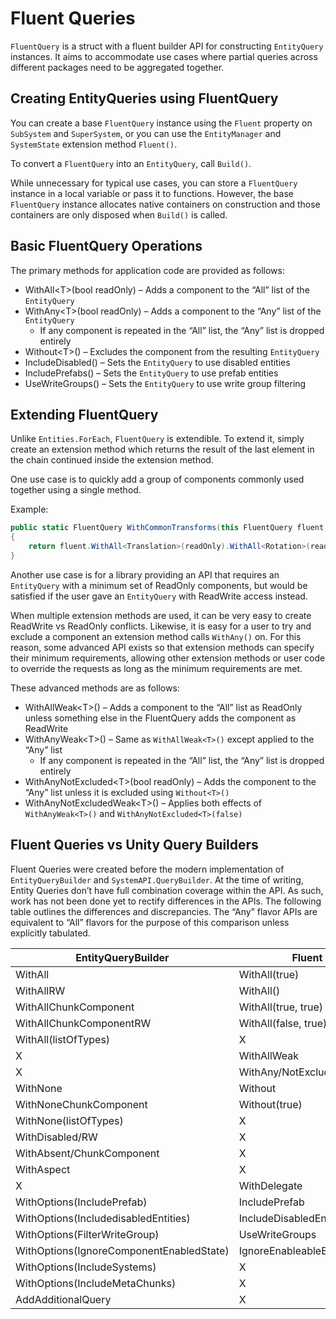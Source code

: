 # Fluent Queries

`FluentQuery` is a struct with a fluent builder API for constructing
`EntityQuery` instances. It aims to accommodate use cases where partial queries
across different packages need to be aggregated together.

## Creating EntityQueries using FluentQuery

You can create a base `FluentQuery` instance using the `Fluent` property on
`SubSystem` and `SuperSystem`, or you can use the `EntityManager` and
`SystemState` extension method `Fluent()`.

To convert a `FluentQuery` into an `EntityQuery`, call `Build()`.

While unnecessary for typical use cases, you can store a `FluentQuery` instance
in a local variable or pass it to functions. However, the base `FluentQuery`
instance allocates native containers on construction and those containers are
only disposed when `Build()` is called.

## Basic FluentQuery Operations

The primary methods for application code are provided as follows:

-   WithAll\<T\>(bool readOnly) – Adds a component to the “All” list of the
    `EntityQuery`
-   WithAny\<T\>(bool readOnly) – Adds a component to the “Any” list of the
    `EntityQuery`
    -   If any component is repeated in the “All” list, the “Any” list is
        dropped entirely
-   Without\<T\>() – Excludes the component from the resulting `EntityQuery`
-   IncludeDisabled() – Sets the `EntityQuery` to use disabled entities
-   IncludePrefabs() – Sets the `EntityQuery` to use prefab entities
-   UseWriteGroups() – Sets the `EntityQuery` to use write group filtering

## Extending FluentQuery

Unlike `Entities.ForEach`, `FluentQuery` is extendible. To extend it, simply
create an extension method which returns the result of the last element in the
chain continued inside the extension method.

One use case is to quickly add a group of components commonly used together
using a single method.

Example:

```csharp
public static FluentQuery WithCommonTransforms(this FluentQuery fluent, bool readOnly)
{
    return fluent.WithAll<Translation>(readOnly).WithAll<Rotation>(readOnly).WithAll<LocalToWorld>(readOnly);
}
```

Another use case is for a library providing an API that requires an
`EntityQuery` with a minimum set of ReadOnly components, but would be satisfied
if the user gave an `EntityQuery` with ReadWrite access instead.

When multiple extension methods are used, it can be very easy to create
ReadWrite vs ReadOnly conflicts. Likewise, it is easy for a user to try and
exclude a component an extension method calls `WithAny()` on. For this reason,
some advanced API exists so that extension methods can specify their minimum
requirements, allowing other extension methods or user code to override the
requests as long as the minimum requirements are met.

These advanced methods are as follows:

-   WithAllWeak\<T\>() – Adds a component to the “All” list as ReadOnly unless
    something else in the FluentQuery adds the component as ReadWrite
-   WithAnyWeak\<T\>() – Same as `WithAllWeak<T>()` except applied to the “Any”
    list
    -   If any component is repeated in the “All” list, the “Any” list is
        dropped entirely
-   WithAnyNotExcluded\<T\>(bool readOnly) – Adds the component to the “Any”
    list unless it is excluded using `Without<T>()`
-   WithAnyNotExcludedWeak\<T\>() – Applies both effects of `WithAnyWeak<T>()`
    and `WithAnyNotExcluded<T>(false)`

## Fluent Queries vs Unity Query Builders

Fluent Queries were created before the modern implementation of
`EntityQueryBuilder` and `SystemAPI.QueryBuilder`. At the time of writing,
Entity Queries don’t have full combination coverage within the API. As such,
work has not been done yet to rectify differences in the APIs. The following
table outlines the differences and discrepancies. The “Any” flavor APIs are
equivalent to “All” flavors for the purpose of this comparison unless explicitly
tabulated.

| EntityQueryBuilder                       | Fluent                    |
|------------------------------------------|---------------------------|
| WithAll                                  | WithAll(true)             |
| WithAllRW                                | WithAll()                 |
| WithAllChunkComponent                    | WithAll(true, true)       |
| WithAllChunkComponentRW                  | WithAll(false, true)      |
| WithAll(listOfTypes)                     | X                         |
| X                                        | WithAllWeak               |
| X                                        | WithAny/NotExcluded/Weak/ |
| WithNone                                 | Without                   |
| WithNoneChunkComponent                   | Without(true)             |
| WithNone(listOfTypes)                    | X                         |
| WithDisabled/RW                          | X                         |
| WithAbsent/ChunkComponent                | X                         |
| WithAspect                               | X                         |
| X                                        | WithDelegate              |
| WithOptions(IncludePrefab)               | IncludePrefab             |
| WithOptions(IncludedisabledEntities)     | IncludeDisabledEntities   |
| WithOptions(FilterWriteGroup)            | UseWriteGroups            |
| WithOptions(IgnoreComponentEnabledState) | IgnoreEnableableBits      |
| WithOptions(IncludeSystems)              | X                         |
| WithOptions(IncludeMetaChunks)           | X                         |
| AddAdditionalQuery                       | X                         |
